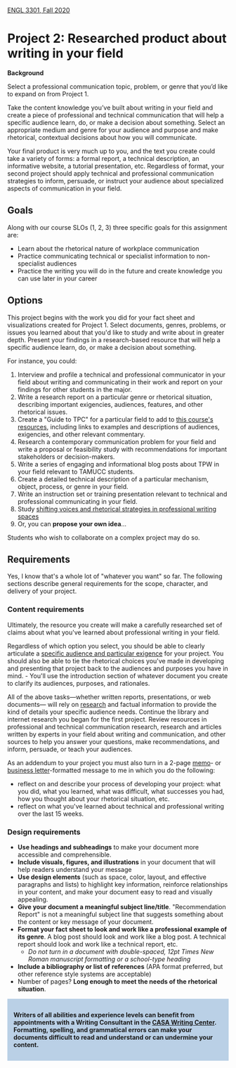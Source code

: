 [ENGL 3301, Fall 2020](index.html)

# Project 2: Researched product about writing in your field

**Background**

Select a professional communication topic, problem, or genre that you’d like to expand on from Project 1.

Take the content knowledge you’ve built about writing in your field and create a piece of professional and technical communication that will help a specific audience learn, do, or make a decision about something. Select an appropriate medium and genre for your audience and purpose and make rhetorical, contextual decisions about how you will communicate.

Your final product is very much up to you, and the text you create could take a variety of forms: a formal report, a technical description, an informative website, a tutorial presentation, etc. Regardless of format, your second project should apply technical and professional communication strategies to inform, persuade, or instruct your audience about specialized aspects of communication in your field.

## Goals

Along with our course SLOs (1, 2, 3) three specific goals for this assignment are:

- Learn about the rhetorical nature of workplace communication
- Practice communicating technical or specialist information to non-specialist audiences
- Practice the writing you will do in the future and create knowledge you can use later in your career

## Options

This project begins with the work you did for your fact sheet and visualizations created for Project 1. Select documents, genres, problems, or issues you learned about that you'd like to study and write about in greater depth. Present your findings in a research-based resource that will help a specific audience learn, do, or make a decision about something.

For instance, you could:

1. Interview and profile a technical and professional communicator in your field about writing and communicating in their work and report on your findings for other students in the major.
2. Write a research report on a particular genre or rhetorical situation, describing important exigencies, audiences, features, and other rhetorical issues.
5. Create a "Guide to TPC" for a particular field to add to [this course's resources](https://cdmandrews.github.io/3301/searching-professional-writing.html),  including links to examples and descriptions of audiences, exigencies, and other relevant commentary.
3. Research a contemporary communication problem for your field and write a proposal or feasibility study with recommendations for important stakeholders or decision-makers.
4. Write a series of engaging and informational blog posts about TPW in your field relevant to TAMUCC students.
3. Create a detailed technical description of a particular mechanism, object, process, or genre in your field.
4. Write an instruction set or training presentation relevant to technical and professional communicating in your field.
5. Study [shifting voices and rhetorical strategies in professional writing spaces](https://www.workplace-writing.org/shifting-voice-in-new-writing-spaces-assignment/)
6. Or, you can **propose your own idea**...

Students who wish to collaborate on a complex project may do so.

## Requirements
Yes, I know that's a whole lot of "whatever you want" so far. The following sections describe general requirements for the scope, character, and delivery of your project.

### Content requirements

Ultimately, the resource you create will make a carefully researched set of claims about what you&#39;ve learned about professional writing in your field.

Regardless of which option you select, you should be able to clearly articulate a [specific audience and particular exigence](https://pressbooks.bccampus.ca/technicalwriting/chapter/understandingrhetoricalsituation/) for your project. You should also be able to tie the rhetorical choices you've made in developing and presenting that project back to the audiences and purposes you have in mind. - You'll use the introduction section of whatever document you create to clarify its audiences, purposes, and rationales.

All of the above tasks&mdash;whether written reports, presentations, or web documents&mdash; will rely on [research](https://writingcommons.org/section/research/) and factual information to provide the kind of details your specific audience needs. Continue the library and internet research you began for the first project. Review resources in professional and technical communication research, research and articles written by experts in your field about writing and communication, and other sources to help you answer your questions, make recommendations, and inform, persuade, or teach your audiences.

As an addendum to your project you must also turn in a 2-page [memo](https://owl.purdue.edu/owl/subject_specific_writing/professional_technical_writing/memos/format.html)- or [business letter](https://owl.purdue.edu/owl/subject_specific_writing/professional_technical_writing/basic_business_letters/index.html)-formatted message to me in which you do the following:
  - reflect on and describe your process of developing your project: what you did, what you learned, what was difficult, what successes you had, how you thought about your rhetorical situation, etc.
  - reflect on what you've learned about technical and professional writing over the last 15 weeks.

### Design requirements

- **Use headings and subheadings** to make your document more accessible and comprehensible.
- **Include visuals, figures, and illustrations** in your document that will help readers understand your message
- **Use design elements** (such as space, color, layout, and effective paragraphs and lists) to highlight key information, reinforce relationships in your content, and make your document easy to read and visually appealing.
- **Give your document a meaningful subject line/title**. &quot;Recommendation Report&quot; is not a meaningful subject line that suggests something about the content or key message of your document.
- **Format your fact sheet to look and work like a professional example of its genre**. A blog post should look and work like a blog post. A technical report should look and work like a technical report, etc.
  - *Do not turn in a document with double-spaced, 12pt Times New Roman manuscript formatting or a school-type heading*
- **Include a bibliography or list of**  **references** (APA format preferred, but other reference style systems are acceptable)
- Number of pages? **Long enough to meet the needs of the rhetorical situation**.


<div style="background-color: #bad0e6; padding: 1em;">

**Writers of all abilities and experience levels can benefit from appointments with a Writing Consultant in the [CASA Writing Center](http://casa.tamucc.edu/wc.php). Formatting, spelling, and grammatical errors can make your documents difficult to read and understand or can undermine your content.**

</div>
